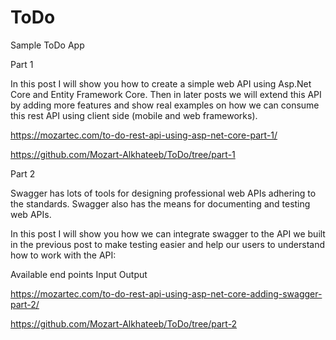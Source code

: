 # ToDo
Sample ToDo App

Part 1

In this post I will show you how to create a simple web API using Asp.Net Core and Entity Framework Core. Then in later posts we will extend this API by adding more features and show real examples on how we can consume this rest API using client side (mobile and web frameworks).

https://mozartec.com/to-do-rest-api-using-asp-net-core-part-1/

https://github.com/Mozart-Alkhateeb/ToDo/tree/part-1

Part 2

Swagger has lots of tools for designing professional web APIs adhering to the standards. Swagger also has the means for documenting and testing web APIs.

In this post I will show you how we can integrate swagger to the API we built in the previous post to make testing easier and help our users to understand how to work with the API:

Available end points Input Output

https://mozartec.com/to-do-rest-api-using-asp-net-core-adding-swagger-part-2/

https://github.com/Mozart-Alkhateeb/ToDo/tree/part-2
